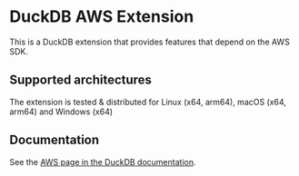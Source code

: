 # DuckDB AWS Extension
This is a DuckDB extension that provides features that depend on the AWS SDK.

## Supported architectures
The extension is tested & distributed for Linux (x64, arm64), macOS (x64, arm64) and Windows (x64)

## Documentation

See the [AWS page in the DuckDB documentation](https://duckdb.org/docs/extensions/aws).
